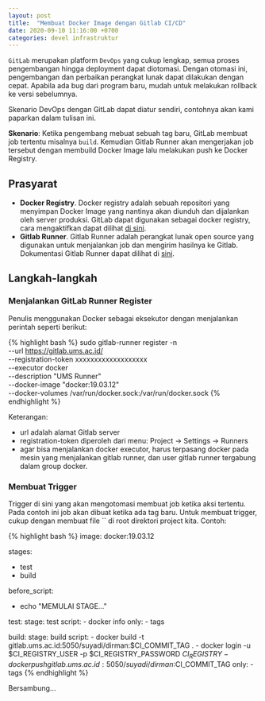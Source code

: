 ```yaml
---
layout: post
title:  "Membuat Docker Image dengan Gitlab CI/CD"
date: 2020-09-10 11:16:00 +0700
categories: devel infrastruktur
---
```


`GitLab` merupakan platform `DevOps` yang cukup lengkap, semua proses pengembangan hingga deployment dapat diotomasi. Dengan otomasi ini, pengembangan dan perbaikan perangkat lunak dapat dilakukan dengan cepat. Apabila ada bug dari program baru, mudah untuk melakukan rollback ke versi sebelumnya. 

Skenario DevOps dengan GitLab dapat diatur sendiri, contohnya akan kami paparkan dalam tulisan ini.

**Skenario**: Ketika pengembang mebuat sebuah tag baru, GitLab membuat job tertentu misalnya `build`. Kemudian Gitlab Runner akan mengerjakan job tersebut dengan membuild Docker Image lalu melakukan push ke Docker Registry.

## Prasyarat

- **Docker Registry**. Docker registry adalah sebuah repositori yang menyimpan Docker Image yang nantinya akan diunduh dan dijalankan oleh server produksi. GitLab dapat digunakan sebagai docker registry, cara mengaktifkan dapat dilihat [di sini](https://docs.gitlab.com/ee/administration/packages/container_registry.html).
- **Gitlab Runner**. Gitlab Runner adalah perangkat lunak open source yang digunakan untuk menjalankan job dan mengirim hasilnya ke Gitlab. Dokumentasi Gitlab Runner dapat dilihat di [sini](https://docs.gitlab.com/runner/).

## Langkah-langkah

### Menjalankan GitLab Runner Register

Penulis menggunakan Docker sebagai eksekutor dengan menjalankan perintah seperti berikut:

{% highlight bash %}
sudo gitlab-runner register -n \
  --url https://gitlab.ums.ac.id/ \
  --registration-token xxxxxxxxxxxxxxxxxxx \
  --executor docker \
  --description "UMS Runner" \
  --docker-image "docker:19.03.12" \
  --docker-volumes /var/run/docker.sock:/var/run/docker.sock
{% endhighlight %}

Keterangan:
- url adalah alamat Gitlab server
- registration-token diperoleh dari menu: Project -> Settings -> Runners
- agar bisa menjalankan docker executor, harus terpasang docker pada mesin yang menjalankan gitlab runner, dan user gitlab runner tergabung dalam group docker.

### Membuat Trigger

Trigger di sini yang akan mengotomasi membuat job ketika aksi tertentu. Pada contoh ini job akan dibuat ketika ada tag baru. Untuk membuat trigger, cukup dengan membuat file `` di root direktori project kita. Contoh:

{% highlight bash %}
image: docker:19.03.12

stages:
  - test
  - build

before_script:
  - echo "MEMULAI STAGE..."

test:
  stage: test
  script:
    - docker info
  only:
    - tags

build:
  stage: build
  script:
    - docker build -t gitlab.ums.ac.id:5050/suyadi/dirman:$CI_COMMIT_TAG .
    - docker login -u $CI_REGISTRY_USER -p $CI_REGISTRY_PASSWORD $CI_REGISTRY
    - docker push gitlab.ums.ac.id:5050/suyadi/dirman:$CI_COMMIT_TAG
  only:
    - tags
{% endhighlight %}

Bersambung...